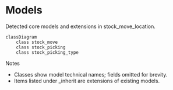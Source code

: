 # Models

Detected core models and extensions in stock_move_location.

```mermaid
classDiagram
    class stock_move
    class stock_picking
    class stock_picking_type
```

Notes
- Classes show model technical names; fields omitted for brevity.
- Items listed under _inherit are extensions of existing models.
